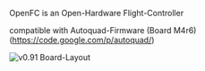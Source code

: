 OpenFC is an Open-Hardware Flight-Controller

compatible with Autoquad-Firmware (Board M4r6) (https://code.google.com/p/autoquad/)


![v0.91 Board-Layout](https://raw.githubusercontent.com/multigcs/openfc/master/v0.91/openfc.png "v0.91 Board-Layout")



